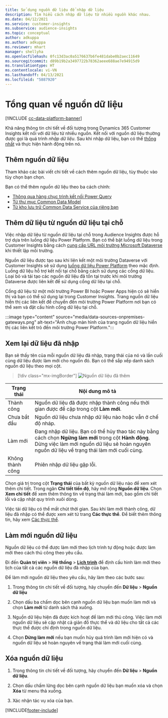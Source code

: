 ```yaml
---
title: Sử dụng nguồn dữ liệu để nhập dữ liệu
description: Tìm hiểu cách nhập dữ liệu từ nhiều nguồn khác nhau.
ms.date: 04/12/2021
ms.service: customer-insights
ms.subservice: audience-insights
ms.topic: conceptual
author: adkuppa
ms.author: adkuppa
ms.reviewer: mhart
manager: shellyha
ms.openlocfilehash: 0fc13d3ac0a5176637b6fe481dabe0b2aec11649
ms.sourcegitcommit: d89b19b2a3497722b78362aeee688ae7e94915d9
ms.translationtype: HT
ms.contentlocale: vi-VN
ms.lasthandoff: 04/13/2021
ms.locfileid: "5887920"
---
```

# <a name="data-sources-overview"></a>Tổng quan về nguồn dữ liệu

[!INCLUDE [cc-data-platform-banner](../includes/cc-data-platform-banner.md)]

Khả năng thông tin chi tiết về đối tượng trong Dynamics 365 Customer Insights kết nối với dữ liệu từ nhiều nguồn. Kết nối với nguồn dữ liệu thường được gọi là quá trình *nhập dữ liệu*. Sau khi nhập dữ liệu, bạn có thể [thống nhất](data-unification.md) và thực hiện hành động trên nó.

## <a name="add-a-data-source"></a>Thêm nguồn dữ liệu

Tham khảo các bài viết chi tiết về cách thêm nguồn dữ liệu, tùy thuộc vào tùy chọn bạn chọn.

Bạn có thể thêm nguồn dữ liệu theo ba cách chính:

- [Thông qua hàng chục trình kết nối Power Query](connect-power-query.md)
- [Từ thư mục Common Data Model](connect-common-data-model.md)
- [Từ kho lưu trữ Common Data Service của riêng bạn](connect-common-data-service-lake.md)

## <a name="add-data-from-on-premises-data-sources"></a>Thêm dữ liệu từ nguồn dữ liệu tại chỗ

Việc nhập dữ liệu từ nguồn dữ liệu tại chỗ trong Audience Insights được hỗ trợ dựa trên luồng dữ liệu Power Platform. Bạn có thể bật luồng dữ liệu trong Customer Insights bằng cách [cung cấp URL môi trường Microsoft Dataverse](manage-environments.md#create-an-environment-in-an-existing-organization) khi thiết lập môi trường.

Nguồn dữ liệu được tạo sau khi liên kết một môi trường Dataverse với Customer Insights sẽ sử dụng [luồng dữ liệu Power Platform](/power-query/dataflows/overview-dataflows-across-power-platform-dynamics-365) theo mặc định. Luồng dữ liệu hỗ trợ kết nối tại chỗ bằng cách sử dụng các cổng dữ liệu. Loại bỏ và tái tạo các nguồn dữ liệu đã tồn tại trước khi môi trường Dataverse được liên kết để sử dụng cổng dữ liệu tại chỗ.

Cổng dữ liệu từ một môi trường Power BI hoặc Power Apps hiện có sẽ hiển thị và bạn có thể sử dụng lại trong Customer Insights. Trang nguồn dữ liệu hiển thị các liên kết để chuyển đến môi trường Power Platform nơi bạn có thể xem và đặt cấu hình cổng dữ liệu tại chỗ.

:::image type="content" source="media/data-sources-onpremises-gateways.png" alt-text="Ảnh chụp màn hình của trang nguồn dữ liệu hiển thị các liên kết trỏ đến môi trường Power Platform.":::

## <a name="review-ingested-data"></a>Xem lại dữ liệu đã nhập

Bạn sẽ thấy tên của mỗi nguồn dữ liệu đã nhập, trạng thái của nó và lần cuối cùng dữ liệu được làm mới cho nguồn đó. Bạn có thể sắp xếp danh sách nguồn dữ liệu theo mọi cột.

> [!div class="mx-imgBorder"]
> ![Nguồn dữ liệu đã thêm](media/configure-data-datasource-added.png "Nguồn dữ liệu đã thêm")

|Trạng thái  |Nội dung mô tả  |
|---------|---------|
|Thành công   |Nguồn dữ liệu đã được nhập thành công nếu thời gian được đề cập trong cột **Làm mới**.
|Chưa bắt đầu   |Nguồn dữ liệu chưa nhập dữ liệu nào hoặc vẫn ở chế độ nháp.         |
|Làm mới    |Đang nhập dữ liệu. Bạn có thể hủy thao tác này bằng cách chọn **Ngừng làm mới** trong cột **Hành động**. Dừng việc làm mới nguồn dữ liệu sẽ hoàn nguyên nguồn dữ liệu về trạng thái làm mới cuối cùng.       |
|Không thành công     |Phiên nhập dữ liệu gặp lỗi.         |

Chọn giá trị trong cột **Trạng thái** của bất kỳ nguồn dữ liệu nào để xem xét thêm chi tiết. Trong ngăn **Chi tiết tiến độ**, hãy mở rộng **Nguồn dữ liệu**. Chọn **Xem chi tiết** để xem thêm thông tin về trạng thái làm mới, bao gồm chi tiết lỗi và cập nhật quy trình xuôi dòng.

Việc tải dữ liệu có thể mất chút thời gian. Sau khi làm mới thành công, dữ liệu đã nhập có thể được xem xét từ trang **Các thực thể**. Để biết thêm thông tin, hãy xem [Các thực thể](entities.md).

## <a name="refresh-a-data-source"></a>Làm mới nguồn dữ liệu

Nguồn dữ liệu có thể được làm mới theo lịch trình tự động hoặc được làm mới theo cách thủ công theo yêu cầu. 

Đi đến **Quản trị viên** > **Hệ thống** > [**Lịch trình**](system.md#schedule-tab) để định cấu hình làm mới theo lịch của tất cả các nguồn dữ liệu đã nhập của bạn.

Để làm mới nguồn dữ liệu theo yêu cầu, hãy làm theo các bước sau:

1. Trong thông tin chi tiết về đối tượng, hãy chuyển đến **Dữ liệu** > **Nguồn dữ liệu**

2. Chọn dấu ba chấm dọc bên cạnh nguồn dữ liệu bạn muốn làm mới và chọn **Làm mới** từ danh sách thả xuống.

3. Nguồn dữ liệu hiện đã được kích hoạt để làm mới thủ công. Việc làm mới nguồn dữ liệu sẽ cập nhật cả giản đồ thực thể và dữ liệu cho tất cả các thực thể được chỉ định trong nguồn dữ liệu.

4. Chọn **Dừng làm mới** nếu bạn muốn hủy quá trình làm mới hiện có và nguồn dữ liệu sẽ hoàn nguyên về trạng thái làm mới cuối cùng.

## <a name="delete-a-data-source"></a>Xóa nguồn dữ liệu

1. Trong thông tin chi tiết về đối tượng, hãy chuyển đến **Dữ liệu** > **Nguồn dữ liệu**.

2. Chọn dấu chấm lửng dọc bên cạnh nguồn dữ liệu bạn muốn xóa và chọn **Xóa** từ menu thả xuống.

3. Xác nhận tác vụ xóa của bạn.


[!INCLUDE[footer-include](../includes/footer-banner.md)]
